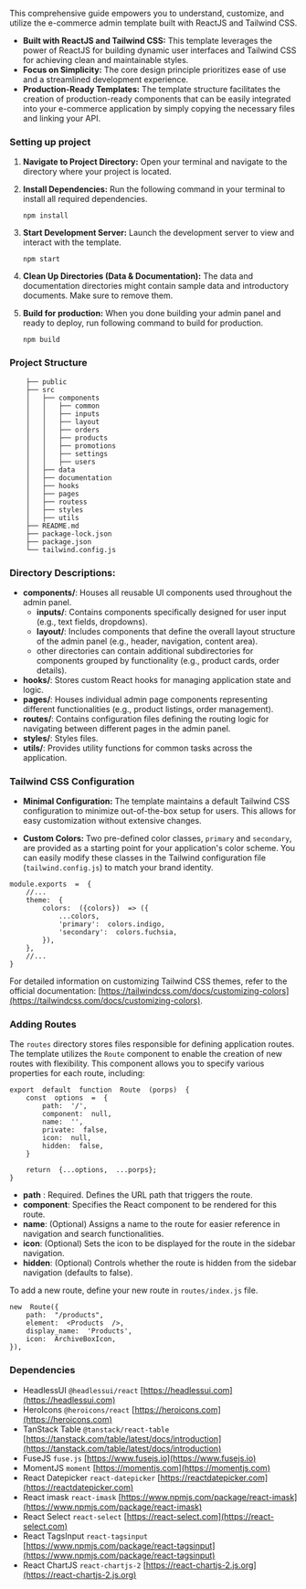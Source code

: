 This comprehensive guide empowers you to understand, customize, and utilize the e-commerce admin template built with ReactJS and Tailwind CSS.

 - **Built with ReactJS and Tailwind CSS:**
	This template leverages the power of ReactJS for building dynamic user interfaces and Tailwind CSS for achieving clean and maintainable styles.
 - **Focus on Simplicity:**
	 The core design principle prioritizes ease of use and a streamlined development experience.
- **Production-Ready Templates:**
	The template structure facilitates the creation of production-ready components that can be easily integrated into your e-commerce application by simply copying the necessary files and linking your API.

### Setting up project

 1. **Navigate to Project Directory:**
	  Open your terminal and navigate to the directory where your project is located.
2. **Install Dependencies:**
	Run the following command in your terminal to install all required dependencies.
    ```
    npm install
    ```

3. **Start Development Server:**
	Launch the development server to view and interact with the template.
    ```
    npm start
    ```

4. **Clean Up Directories (Data & Documentation):**
	The data and documentation directories might contain sample data and introductory documents. Make sure to remove them.

5. **Build for production:**
	When you done building your admin panel and ready to deploy, run following command to build for production.
    ```
    npm build
    ```


### Project Structure

```
    ├── public
    ├── src
    │   ├── components
    │   │   ├── common
    │   │   ├── inputs
    │   │   ├── layout
    │   │   ├── orders
    │   │   ├── products
    │   │   ├── promotions
    │   │   ├── settings
    │   │   ├── users
    │   ├── data
    │   ├── documentation
    │   ├── hooks
    │   ├── pages
    │   ├── routess
    │   ├── styles
    │   ├── utils
    ├── README.md
    ├── package-lock.json
    ├── package.json
    └── tailwind.config.js
```

### Directory Descriptions:

 - **components/**: Houses all reusable UI components used throughout the admin panel. 
	 - **inputs/**: Contains components specifically designed for user input
   (e.g., text fields, dropdowns).
   - **layout/**: Includes components that define the overall layout structure of the admin panel (e.g., header, navigation, content area).
   - other directories can contain additional subdirectories for components grouped by functionality (e.g., product cards, order details).
 -  **hooks/**: Stores custom React hooks for managing application state and logic.
 - **pages/**: Houses individual admin page components representing different functionalities (e.g., product listings, order management).
 - **routes/**: Contains configuration files defining the routing logic for navigating between different pages in the admin panel.
 - **styles/**: Styles files.
 - **utils/**: Provides utility functions for common tasks across the application.

### Tailwind CSS Configuration
-   **Minimal Configuration:** The template maintains a default Tailwind CSS configuration to minimize out-of-the-box setup for users. This allows for easy customization without extensive changes.
    

-   **Custom Colors:** Two pre-defined color classes, `primary` and `secondary`, are provided as a starting point for your application's color scheme. You can easily modify these classes in the Tailwind configuration file (`tailwind.config.js`) to match your brand identity.

```
module.exports  =  {
	//...
	theme:  {
		colors:  ({colors})  => ({
			...colors,
			'primary':  colors.indigo,
			'secondary':  colors.fuchsia,
		}),
	},
	//...
}
```

For detailed information on customizing Tailwind CSS themes, refer to the official documentation: [https://tailwindcss.com/docs/customizing-colors](https://tailwindcss.com/docs/customizing-colors).

### Adding Routes

The `routes` directory stores files responsible for defining application routes.
The template utilizes the `Route` component to enable the creation of new routes with flexibility. This component allows you to specify various properties for each route, including:

```
export  default  function  Route  (porps)  {
	const  options  =  {
		path:  '/',
		component:  null,
		name:  '',
		private:  false,
		icon:  null,
		hidden:  false,
	}

	return  {...options,  ...porps};
}
```

- **path** : Required. Defines the URL path that triggers the route.
- **component**: Specifies the React component to be rendered for this route.
- **name**: (Optional) Assigns a name to the route for easier reference in navigation and search functionalities.
- **icon**: (Optional) Sets the icon to be displayed for the route in the sidebar navigation.
- **hidden**: (Optional) Controls whether the route is hidden from the sidebar navigation (defaults to false).

To add a new route, define your new route in 	`routes/index.js` file.

``` 
new  Route({
	path:  "/products",
	element:  <Products  />,
	display_name:  'Products',
	icon:  ArchiveBoxIcon,
}),
```

### Dependencies

- HeadlessUI `@headlessui/react` [https://headlessui.com](https://headlessui.com)
- HeroIcons `@heroicons/react` [https://heroicons.com](https://heroicons.com)
- TanStack Table `@tanstack/react-table` [https://tanstack.com/table/latest/docs/introduction](https://tanstack.com/table/latest/docs/introduction)
- FuseJS `fuse.js` [https://www.fusejs.io](https://www.fusejs.io)
- MomentJS `moment` [https://momentjs.com](https://momentjs.com)
- React Datepicker `react-datepicker` [https://reactdatepicker.com](https://reactdatepicker.com)
- React imask `react-imask` [https://www.npmjs.com/package/react-imask](https://www.npmjs.com/package/react-imask)
- React Select `react-select` [https://react-select.com](https://react-select.com)
- React TagsInput `react-tagsinput` [https://www.npmjs.com/package/react-tagsinput](https://www.npmjs.com/package/react-tagsinput)
- React ChartJS `react-chartjs-2` [https://react-chartjs-2.js.org](https://react-chartjs-2.js.org) 
